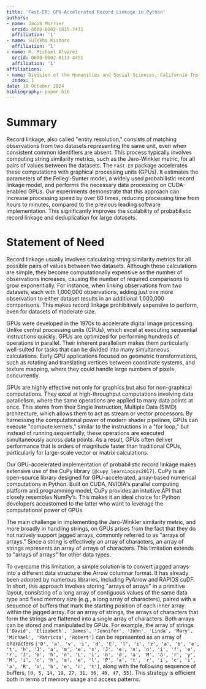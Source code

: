```yaml
---
title: 'Fast-ER: GPU-Accelerated Record Linkage in Python'
authors:
- name: Jacob Morrier
  orcid: 0000-0002-1815-7431
  affiliation: '1'
- name: Sulekha Kishore
  affiliation: '1'
- name: R. Michael Alvarez
  orcid: 0000-0002-8113-4451
  affiliation: '1'
affiliations:
- name: Division of the Humanities and Social Sciences, California Institute of Technology, USA
  index: 1
date: 10 October 2024
bibliography: paper.bib
---
```


<!---Adding references-->

# Summary

Record linkage, also called "entity resolution," consists of matching observations from two datasets representing the same unit, even when consistent common identifiers are absent. This process typically involves computing string similarity metrics, such as the Jaro-Winkler metric, for all pairs of values between the datasets. The `Fast-ER` package accelerates these computations with graphical processing units (GPUs). It estimates the parameters of the Fellegi-Sunter model, a widely used probabilistic record linkage model, and performs the necessary data processing on CUDA-enabled GPUs. Our experiments demonstrate that this approach can increase processing speed by over 60 times, reducing processing time from hours to minutes, compared to the previous leading software implementation. This significantly improves the scalability of probabilistic record linkage and deduplication for large datasets.

# Statement of Need

Record linkage usually involves calculating string similarity metrics for all possible pairs of values between two datasets. Although these calculations are simple, they become computationally expensive as the number of observations increases, causing the number of required comparisons to grow exponentially. For instance, when linking observations from two datasets, each with 1,000,000 observations, adding just one more observation to either dataset results in an additional 1,000,000 comparisons. This makes record linkage prohibitively expensive to perform, even for datasets of moderate size.

GPUs were developed in the 1970s to accelerate digital image processing. Unlike central processing units (CPUs), which excel at executing sequential instructions quickly, GPUs are optimized for performing hundreds of operations in parallel. Their inherent parallelism makes them particularly well-suited for tasks that can be divided into many simultaneous calculations. Early GPU applications focused on geometric transformations, such as rotating and translating vertices between coordinate systems, and texture mapping, where they could handle large numbers of pixels concurrently.

GPUs are highly effective not only for graphics but also for non-graphical computations. They excel at high-throughput computations involving data parallelism, where the same operations are applied to many data points at once. This stems from their Single Instruction, Multiple Data (SIMD) architecture, which allows them to act as stream or vector processors. By harnessing the computational power of modern shader pipelines, GPUs can execute "compute kernels," similar to the instructions in a "for loop," but instead of running sequentially, these operations are executed simultaneously across data points.  As a result, GPUs often deliver performance that is orders of magnitude faster than traditional CPUs, particularly for large-scale vector or matrix calculations.

Our GPU-accelerated implementation of probabilistic record linkage makes extensive use of the CuPy library `[@cupy_learningsys2017]`. CuPy is an open-source library designed for GPU-accelerated, array-based numerical computations in Python. Built on CUDA, NVIDIA's parallel computing platform and programming model, CuPy provides an intuitive API that closely resembles NumPy’s. This makes it an ideal choice for Python developers accustomed to the latter who want to leverage the computational power of GPUs.

The main challenge in implementing the Jaro-Winkler similarity metric, and more broadly in handling strings, on GPUs arises from the fact that they do not natively support jagged arrays, commonly referred to as "arrays of arrays." Since a string is effectively an array of characters, an array of strings represents an array of arrays of characters. This limitation extends to "arrays of arrays" for other data types.

To overcome this limitation, a simple solution is to convert jagged arrays into a different data structure: the Arrow columnar format. It has already been adopted by numerous libraries, including PyArrow and RAPIDS cuDF. In short, this approach involves storing "arrays of arrays" in a primitive layout, consisting of a long array of contiguous values of the same data type and fixed memory size (e.g., a long array of characters), paired with a sequence of buffers that mark the starting position of each inner array within the jagged array. For an array of strings, the arrays of characters that form the strings are flattened into a single array of characters. Both arrays can be stored and manipulated by GPUs. For example, the array of strings `['David', 'Elizabeth', 'James', 'Jennifer', 'John', 'Linda', 'Mary', 'Michael', 'Patricia', 'Robert']` can be represented as an array of characters `['D', 'a', 'v', 'i', 'd', 'E', 'l', 'i', 'z', 'a', 'b', 'e', 't', 'h', 'J', 'a', 'm', 'e', 's', 'J', 'e', 'n', 'n', 'i', 'f', 'e', 'r', 'J', 'o', 'h', 'n', 'L', 'i', 'n', 'd', 'a', 'M', 'a', 'r', 'y', 'M', 'i', 'c', 'h', 'a', 'e', 'l', 'P', 'a', 't', 'r', 'i', 'c', 'i', 'a', 'R', 'o', 'b', 'e', 'r', 't']`, along with the following sequence of buffers, `[0, 5, 14, 19, 27, 31, 36, 40, 47, 55]`. This strategy is efficient both in terms of memory usage and access patterns. 

<!--- Description of Experiment Results (with figures?) -->
